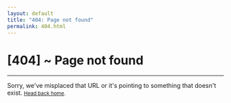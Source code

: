 ```yaml
---
layout: default
title: "404: Page not found"
permalink: 404.html
---
```


<div class="page">
  <h1 class="page-title center">[404] ~ Page not found</h1>
  <hr>
  <p class="lead center">Sorry, we've misplaced that URL or it's pointing to something that doesn't exist.
    <small><a href="{{ site.baseurl }}/">Head back home</a>.</small>
  </p>
</div>
